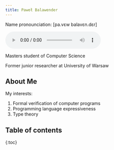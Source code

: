 ```yaml
---
title: Paweł Balawender
---
```


Name pronounciation: [pa.vɛw balavɛn.dɛr]

<audio controls>
    <source src="name-pronunciation.wav" type="audio/wav">
    Your browser does not support the audio element.
</audio>

Masters student of Computer Science

Former junior researcher at University of Warsaw

## About Me

My interests:

1. Formal verification of computer programs
2. Programming language expressiveness
3. Type theory

## Table of contents
{:toc}
